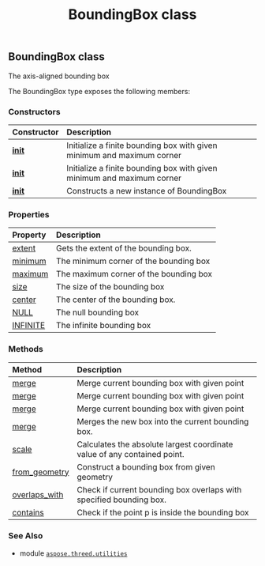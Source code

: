 ﻿---
title: BoundingBox class
second_title: Aspose.3D for Python via .NET API References
description: 
type: docs
weight: 10
url: /python-net/aspose.threed.utilities/boundingbox/
is_root: false
---

## BoundingBox class

The axis-aligned bounding box



The BoundingBox type exposes the following members:

### Constructors
| Constructor | Description |
| :- | :- |
| [__init__](/3d/python-net/aspose.threed.utilities/boundingbox/__init__/#aspose.threed.utilities.Vector3-aspose.threed.utilities.Vector3) | Initialize a finite bounding box with given minimum and maximum corner |
| [__init__](/3d/python-net/aspose.threed.utilities/boundingbox/__init__/#float-float-float-float-float-float) | Initialize a finite bounding box with given minimum and maximum corner |
| [__init__](/3d/python-net/aspose.threed.utilities/boundingbox/__init__/#) | Constructs a new instance of BoundingBox |


### Properties
| Property | Description |
| :- | :- |
| [extent](/3d/python-net/aspose.threed.utilities/boundingbox/extent) | Gets the extent of the bounding box. |
| [minimum](/3d/python-net/aspose.threed.utilities/boundingbox/minimum) | The minimum corner of the bounding box |
| [maximum](/3d/python-net/aspose.threed.utilities/boundingbox/maximum) | The maximum corner of the bounding box |
| [size](/3d/python-net/aspose.threed.utilities/boundingbox/size) | The size of the bounding box |
| [center](/3d/python-net/aspose.threed.utilities/boundingbox/center) | The center of the bounding box. |
| [NULL](/3d/python-net/aspose.threed.utilities/boundingbox/null) | The null bounding box |
| [INFINITE](/3d/python-net/aspose.threed.utilities/boundingbox/infinite) | The infinite bounding box |


### Methods
| Method | Description |
| :- | :- |
| [merge](/3d/python-net/aspose.threed.utilities/boundingbox/merge/#aspose.threed.utilities.Vector4) | Merge current bounding box with given point |
| [merge](/3d/python-net/aspose.threed.utilities/boundingbox/merge/#aspose.threed.utilities.Vector3) | Merge current bounding box with given point |
| [merge](/3d/python-net/aspose.threed.utilities/boundingbox/merge/#float-float-float) | Merge current bounding box with given point |
| [merge](/3d/python-net/aspose.threed.utilities/boundingbox/merge/#aspose.threed.utilities.BoundingBox) | Merges the new box into the current bounding box. |
| [scale](/3d/python-net/aspose.threed.utilities/boundingbox/scale/#) | Calculates the absolute largest coordinate value of any contained point. |
| [from_geometry](/3d/python-net/aspose.threed.utilities/boundingbox/from_geometry/#aspose.threed.entities.Geometry) | Construct a bounding box from given geometry |
| [overlaps_with](/3d/python-net/aspose.threed.utilities/boundingbox/overlaps_with/#aspose.threed.utilities.BoundingBox) | Check if current bounding box overlaps with specified bounding box. |
| [contains](/3d/python-net/aspose.threed.utilities/boundingbox/contains/#aspose.threed.utilities.Vector3) | Check if the point p is inside the bounding box |



### See Also
* module [`aspose.threed.utilities`](..)
